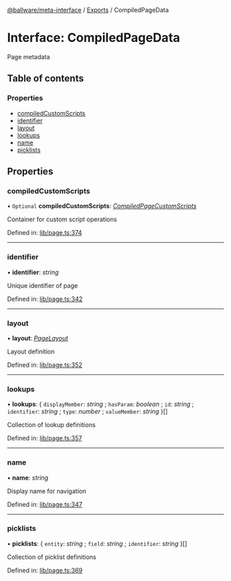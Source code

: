 [@ballware/meta-interface](../README.md) / [Exports](../modules.md) / CompiledPageData

# Interface: CompiledPageData

Page metadata

## Table of contents

### Properties

- [compiledCustomScripts](compiledpagedata.md#compiledcustomscripts)
- [identifier](compiledpagedata.md#identifier)
- [layout](compiledpagedata.md#layout)
- [lookups](compiledpagedata.md#lookups)
- [name](compiledpagedata.md#name)
- [picklists](compiledpagedata.md#picklists)

## Properties

### compiledCustomScripts

• `Optional` **compiledCustomScripts**: [*CompiledPageCustomScripts*](compiledpagecustomscripts.md)

Container for custom script operations

Defined in: [lib/page.ts:374](https://github.com/ballware/ballware-client/blob/c9efe3e/libs/meta-interface/src/lib/page.ts#L374)

___

### identifier

• **identifier**: *string*

Unique identifier of page

Defined in: [lib/page.ts:342](https://github.com/ballware/ballware-client/blob/c9efe3e/libs/meta-interface/src/lib/page.ts#L342)

___

### layout

• **layout**: [*PageLayout*](pagelayout.md)

Layout definition

Defined in: [lib/page.ts:352](https://github.com/ballware/ballware-client/blob/c9efe3e/libs/meta-interface/src/lib/page.ts#L352)

___

### lookups

• **lookups**: { `displayMember`: *string* ; `hasParam`: *boolean* ; `id`: *string* ; `identifier`: *string* ; `type`: *number* ; `valueMember`: *string*  }[]

Collection of lookup definitions

Defined in: [lib/page.ts:357](https://github.com/ballware/ballware-client/blob/c9efe3e/libs/meta-interface/src/lib/page.ts#L357)

___

### name

• **name**: *string*

Display name for navigation

Defined in: [lib/page.ts:347](https://github.com/ballware/ballware-client/blob/c9efe3e/libs/meta-interface/src/lib/page.ts#L347)

___

### picklists

• **picklists**: { `entity`: *string* ; `field`: *string* ; `identifier`: *string*  }[]

Collection of picklist definitions

Defined in: [lib/page.ts:369](https://github.com/ballware/ballware-client/blob/c9efe3e/libs/meta-interface/src/lib/page.ts#L369)
